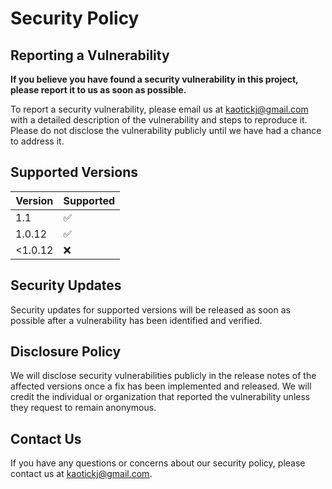 # Security Policy

## Reporting a Vulnerability

**If you believe you have found a security vulnerability in this project, please report it to us as soon as possible.**

To report a security vulnerability, please email us at [kaotickj@gmail.com](mailto:kaotickj@gmail.com) with a detailed description of the vulnerability and steps to reproduce it. Please do not disclose the vulnerability publicly until we have had a chance to address it.

## Supported Versions

| Version | Supported          |
| ------- | ------------------ |
| 1.1   | :white_check_mark: |
| 1.0.12   | :white_check_mark: |
| <1.0.12   | :x: |

## Security Updates

Security updates for supported versions will be released as soon as possible after a vulnerability has been identified and verified. 

## Disclosure Policy

We will disclose security vulnerabilities publicly in the release notes of the affected versions once a fix has been implemented and released. We will credit the individual or organization that reported the vulnerability unless they request to remain anonymous.

## Contact Us

If you have any questions or concerns about our security policy, please contact us at [kaotickj@gmail.com](mailto:kaotickj@gmail.com).
